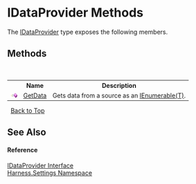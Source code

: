 # IDataProvider Methods
 

The <a href="0e19669b-8a02-a55f-297c-5a3d5f6ca10f">IDataProvider</a> type exposes the following members.


## Methods
&nbsp;<table><tr><th></th><th>Name</th><th>Description</th></tr><tr><td>![Public method](media/pubmethod.gif "Public method")</td><td><a href="f42d2769-0515-e40d-6957-7a9da43fe808">GetData</a></td><td>
Gets data from a source as an <a href="http://msdn2.microsoft.com/en-us/library/9eekhta0" target="_blank">IEnumerable(T)</a>.</td></tr></table>&nbsp;
<a href="#idataprovider-methods">Back to Top</a>

## See Also


#### Reference
<a href="0e19669b-8a02-a55f-297c-5a3d5f6ca10f">IDataProvider Interface</a><br /><a href="71b20054-d355-35ae-710d-5484ba2d4fce">Harness.Settings Namespace</a><br />